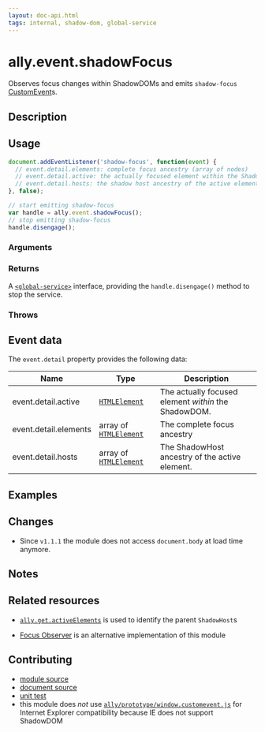 ```yaml
---
layout: doc-api.html
tags: internal, shadow-dom, global-service
---
```


# ally.event.shadowFocus

Observes focus changes within ShadowDOMs and emits `shadow-focus` [CustomEvent](https://developer.mozilla.org/en/docs/Web/API/CustomEvent)s.


## Description


## Usage

```js
document.addEventListener('shadow-focus', function(event) {
  // event.detail.elements: complete focus ancestry (array of nodes)
  // event.detail.active: the actually focused element within the ShadowDOM
  // event.detail.hosts: the shadow host ancestry of the active element
}, false);

// start emitting shadow-focus
var handle = ally.event.shadowFocus();
// stop emitting shadow-focus
handle.disengage();
```

### Arguments


### Returns

A [`<global-service>`](../concepts.md#global-service) interface, providing the `handle.disengage()` method to stop the service.

### Throws


## Event data

The `event.detail` property provides the following data:

| Name | Type | Description |
| ---- | ---- | ----------- |
| event.detail.active | [`HTMLElement`](https://developer.mozilla.org/en/docs/Web/API/HTMLElement) | The actually focused element *within* the ShadowDOM. |
| event.detail.elements | array of [`HTMLElement`](https://developer.mozilla.org/en/docs/Web/API/HTMLElement) | The complete focus ancestry |
| event.detail.hosts | array of [`HTMLElement`](https://developer.mozilla.org/en/docs/Web/API/HTMLElement) | The ShadowHost ancestry of the active element. |


## Examples


## Changes

* Since `v1.1.1` the module does not access `document.body` at load time anymore.


## Notes


## Related resources

* [`ally.get.activeElements`](../get/active-elements.md) is used to identify the parent `ShadowHost`s

* [Focus Observer](https://github.com/cdata/focus-observer) is an alternative implementation of this module


## Contributing

* [module source](https://github.com/medialize/ally.js/blob/master/src/event/shadow-focus.js)
* [document source](https://github.com/medialize/ally.js/blob/master/docs/api/event/shadow-focus.md)
* [unit test](https://github.com/medialize/ally.js/blob/master/test/unit/event.shadow-focus.test.js)
* this module does *not* use [`ally/prototype/window.customevent.js`](https://github.com/medialize/ally.js/blob/master/src/prototype/window.customevent.js) for Internet Explorer compatibility because IE does not support ShadowDOM

